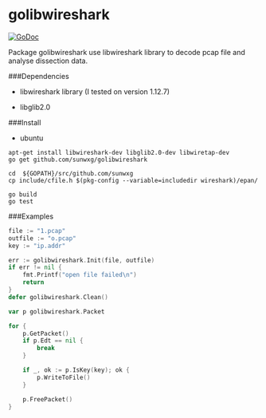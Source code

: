 # golibwireshark
[![GoDoc](http://godoc.org/github.com/sunwxg/golibwireshark?status.svg)](http://godoc.org/github.com/sunwxg/golibwireshark)

Package golibwireshark use libwireshark library to decode pcap file and analyse dissection data.

###Dependencies
* libwireshark library (I tested on version 1.12.7)

* libglib2.0

###Install
- ubuntu
```
apt-get install libwireshark-dev libglib2.0-dev libwiretap-dev
go get github.com/sunwxg/golibwireshark

cd  ${GOPATH}/src/github.com/sunwxg
cp include/cfile.h $(pkg-config --variable=includedir wireshark)/epan/

go build
go test
```
###Examples
```go
file := "1.pcap"
outfile := "o.pcap"
key := "ip.addr"

err := golibwireshark.Init(file, outfile)
if err != nil {
	fmt.Printf("open file failed\n")
	return
}
defer golibwireshark.Clean()

var p golibwireshark.Packet

for {
	p.GetPacket()
	if p.Edt == nil {
		break
	}

	if _, ok := p.IsKey(key); ok {
		p.WriteToFile()
	}

	p.FreePacket()
}
```

